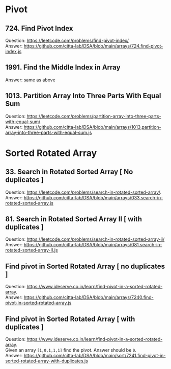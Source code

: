 # Pivot

## 724. Find Pivot Index
Question: https://leetcode.com/problems/find-pivot-index/    
Answer: https://github.com/citta-lab/DSA/blob/main/arrays/724.find-pivot-index.js 

## 1991. Find the Middle Index in Array
Answer: same as above 

## 1013. Partition Array Into Three Parts With Equal Sum
Question: https://leetcode.com/problems/partition-array-into-three-parts-with-equal-sum/  
Answer: https://github.com/citta-lab/DSA/blob/main/arrays/1013.partition-array-into-three-parts-with-equal-sum.js

# Sorted Rotated Array

## 33. Search in Rotated Sorted Array [ No duplicates ] 
Question: https://leetcode.com/problems/search-in-rotated-sorted-array/.   
Answer: https://github.com/citta-lab/DSA/blob/main/arrays/033.search-in-rotated-sorted-array.js 

## 81. Search in Rotated Sorted Array II  [ with duplicates ] 
Question: https://leetcode.com/problems/search-in-rotated-sorted-array-ii/     
Answer: https://github.com/citta-lab/DSA/blob/main/arrays/081.search-in-rotated-sorted-array-II.js  

## Find pivot in Sorted Rotated Array [ no duplicates ]
Question: https://www.ideserve.co.in/learn/find-pivot-in-a-sorted-rotated-array.       
Answer: https://github.com/citta-lab/DSA/blob/main/arrays/7240.find-pivot-in-sorted-rotated-array.js 

## Find pivot in Sorted Rotated Array [ with duplicates ]
Question: https://www.ideserve.co.in/learn/find-pivot-in-a-sorted-rotated-array.   
Given an array `[1,0,1,1,1]` find the pivot. Answer should be `0`.     
Answer: https://github.com/citta-lab/DSA/blob/main/sort/7241.find-pivot-in-sorted-rotated-array-with-duplicates.js 